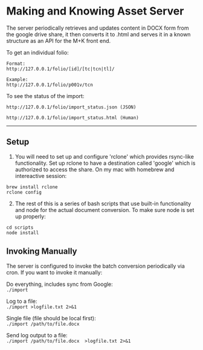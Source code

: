 Making and Knowing Asset Server
================

The server periodically retrieves and updates content in DOCX form from the google drive share, it then converts it to .html and serves it in a known structure as an API for the M+K front end.

To get an individual folio:
```
Format:  
http://127.0.0.1/folio/[id]/[tc|tcn|tl]/

Example:  
http://127.0.0.1/folio/p001v/tcn
```

To see the status of the import:  
```
http://127.0.0.1/folio/import_status.json (JSON)

http://127.0.0.1/folio/import_status.html (Human)
```
---

Setup
-----
1. You will need to set up and configure 'rclone' which provides rsync-like functionality. Set up rclone to have a destination called 'google' which is authorized to access the share. On my mac with homebrew and intereactive session:  
```
brew install rclone  
rclone config
```

2. The rest of this is a series of bash scripts that use built-in functionality and node for the actual document conversion. To make sure node is set up properly:
```
cd scripts
node install
```


Invoking Manually
-----------------
The server is configured to invoke the batch conversion periodically via cron. If you want to invoke it manually:

Do everything, includes sync from Google:  
```./import ```

Log to a file:  
```./import >logfile.txt 2>&1```


Single file (file should be local first):  
```./import /path/to/file.docx ```

Send log output to a file:  
```./import /path/to/file.docx  >logfile.txt 2>&1```
